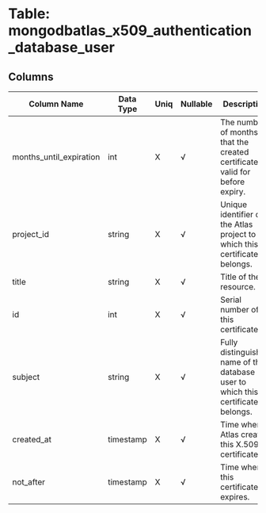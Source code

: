 # Table: mongodbatlas_x509_authentication_database_user

## Columns 

|  Column Name   |  Data Type  | Uniq | Nullable | Description | 
|  ----  | ----  | ----  | ----  | ---- | 
| months_until_expiration | int | X | √ | The number of months that the created certificate is valid for before expiry. | 
| project_id | string | X | √ | Unique identifier of the Atlas project to which this certificate belongs. | 
| title | string | X | √ | Title of the resource. | 
| id | int | X | √ | Serial number of this certificate. | 
| subject | string | X | √ | Fully distinguished name of the database user to which this certificate belongs. | 
| created_at | timestamp | X | √ | Time when Atlas created this X.509 certificate. | 
| not_after | timestamp | X | √ | Time when this certificate expires. | 


